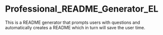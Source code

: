 # Professional_README_Generator_EL
This is a README generator that prompts users with questions and automatically creates a README which in turn will save the user time.
